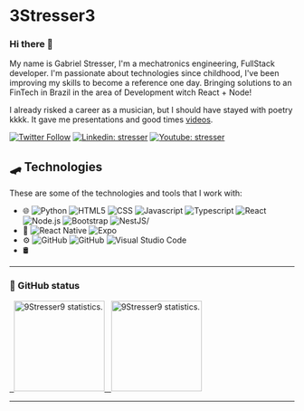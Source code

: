 # 3Stresser3

### Hi there 🦈

My name is Gabriel Stresser, I'm a mechatronics engineering, FullStack developer. I'm passionate about technologies since childhood, I've been improving my skills to become a reference one day. Bringing solutions to an FinTech in Brazil in the area of Development witch React + Node!

I already risked a career as a musician, but I should have stayed with poetry kkkk. It gave me presentations and good times [videos](https://www.youtube.com/c/SETArap/featured). 

[![Twitter Follow](https://img.shields.io/twitter/follow/stresser?style=social)](https://twitter.com/Acalma_Stresser)
[![Linkedin: stresser](https://img.shields.io/badge/-Linkedin-blue?style=flat-square&logo=Linkedin&logoColor=white&link=https://www.linkedin.com/in/stresser/)](https://www.linkedin.com/in/gabriel-augusto-soler-stresser-366719100/)
[![Youtube: stresser](https://img.shields.io/badge/-Youtube-red?style=flat-square&logo=Youtube&logoColor=white&link=http://youtube.com/stresser)](https://www.youtube.com/c/SETArap/featured)

## 🛹 Technologies

These are some of the technologies and tools that I work with:

<ul>
  <li> 🌐 
    <img src="https://img.shields.io/badge/-Python-yellow?color=2c3e50&logo=python&style=flat-square" alt="Python"/>
    <img src="https://img.shields.io/badge/-HTML5-yellow?color=2c3e50&logo=HTML5&style=flat-square" alt="HTML5"/>
    <img src="https://img.shields.io/badge/-CSS-yellow?color=2c3e50&logo=CSS3&style=flat-square&logoColor=1572B6" alt="CSS"/>
    <img src="https://img.shields.io/badge/-Javascript-yellow?color=2c3e50&logo=javascript&style=flat-square" alt="Javascript"/>
    <img src="https://img.shields.io/badge/-Typescript-yellow?color=2c3e50&logo=typescript&style=flat-square&logoColor=007ACC" alt="Typescript"/>
    <img src="https://img.shields.io/badge/-React-yellow?color=2c3e50&logo=react&style=flat-square" alt="React"/>
    <img src="https://img.shields.io/badge/-Node.js-yellow?color=2c3e50&logo=node.js&style=flat-square" alt="Node.js"/>
    <img src="https://img.shields.io/badge/-Bootstrap-yellow?color=2c3e50&logo=bootstrap&style=flat-square" alt="Bootstrap"/>
    <img src="https://img.shields.io/badge/-NestJS-yellow?color=2c3e50&logo=nestjs&style=flat-square" alt="NestJS/">
  </li>
  <li> 📲 
    <img src="https://img.shields.io/badge/-React_Native-yellow?color=2c3e50&logo=react&style=flat-square" alt="React Native"/>
    <img src="https://img.shields.io/badge/-Expo-yellow?color=2c3e50&logo=expo&style=flat-square&logoColor=171e29" alt="Expo"/>
  </li>
  <li> ⚙️ 
    <img src="https://img.shields.io/badge/-GitHub-yellow?color=2c3e50&logo=github&style=flat-square" alt="GitHub"/>
    <img src="https://img.shields.io/badge/-Git-yellow?color=2c3e50&logo=git&style=flat-square" alt="GitHub"/>
    <img src="https://img.shields.io/badge/-Visual_Studio_Code-yellow?color=2c3e50&logo=visual-studio-code&style=flat-square&logoColor=007ACC" alt="Visual Studio Code"/>
  </li>
  <li> 🛢 
  </li>
</ul>

<hr />

<h3>🚀 GitHub status</h3>
<a href="https://github.com/Gabriel9Stresser">
  &nbsp; <img height="160em" src="https://github-readme-stats.vercel.app/api?username=Gabriel9Stresser&show_icons=true&theme=radical" alt="9Stresser9 statistics." />
  &nbsp; <img height="160m" src="https://github-readme-stats.vercel.app/api/top-langs/?username=Gabriel9Stresser&layout=compact&langs_count=6&theme=radical" alt="9Stresser9 statistics." />
</a>

<hr />













